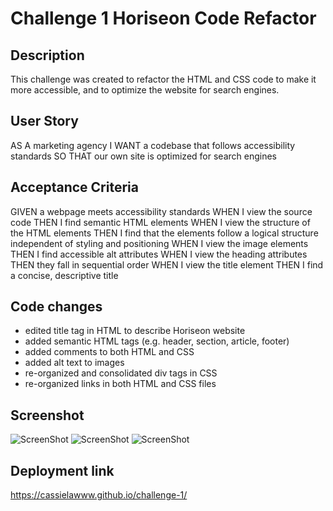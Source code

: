 # Challenge 1 Horiseon Code Refactor
## Description
This challenge was created to refactor the HTML and CSS code to make it more accessible, and to optimize the website for search engines.
## User Story
AS A marketing agency
I WANT a codebase that follows accessibility standards
SO THAT our own site is optimized for search engines
## Acceptance Criteria
GIVEN a webpage meets accessibility standards
WHEN I view the source code
THEN I find semantic HTML elements
WHEN I view the structure of the HTML elements
THEN I find that the elements follow a logical structure independent of styling and positioning
WHEN I view the image elements
THEN I find accessible alt attributes
WHEN I view the heading attributes
THEN they fall in sequential order
WHEN I view the title element
THEN I find a concise, descriptive title
## Code changes
- edited title tag in HTML to describe Horiseon website
- added semantic HTML tags (e.g. header, section, article, footer)
- added comments to both HTML and CSS
- added alt text to images
- re-organized and consolidated div tags in CSS
- re-organized links in both HTML and CSS files

## Screenshot
![ScreenShot](https://user-images.githubusercontent.com/48407721/207529131-b13b4936-c40c-42fc-be27-70b33d93e2bb.PNG)
![ScreenShot](https://user-images.githubusercontent.com/48407721/207529137-515b1ba7-ca64-4811-8ad7-3cc87b54d023.PNG)
![ScreenShot](https://user-images.githubusercontent.com/48407721/207530190-17b9501e-15fe-4949-9618-ac3932adff23.PNG)

## Deployment link
https://cassielawww.github.io/challenge-1/ 
